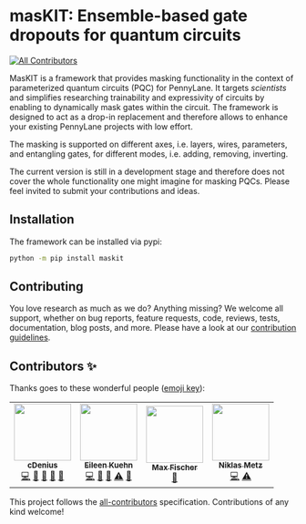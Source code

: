 # masKIT: Ensemble-based gate dropouts for quantum circuits
<!-- ALL-CONTRIBUTORS-BADGE:START - Do not remove or modify this section -->
[![All Contributors](https://img.shields.io/badge/all_contributors-4-orange.svg?style=flat-square)](#contributors-)
<!-- ALL-CONTRIBUTORS-BADGE:END -->

MasKIT is a framework that provides masking functionality in the context of
parameterized quantum circuits (PQC) for PennyLane. It targets *scientists* and
simplifies researching trainability and expressivity of circuits by enabling to
dynamically mask gates within the circuit. The framework is designed to act as
a drop-in replacement and therefore allows to enhance your existing PennyLane
projects with low effort.

The masking is supported on different axes, i.e. layers, wires, parameters, and
entangling gates, for different modes, i.e. adding, removing, inverting.

  The current version is still in a development stage and therefore does not cover
  the whole functionality one might imagine for masking PQCs.
  Please feel invited to submit your contributions and ideas.

## Installation

The framework can be installed via pypi:

```bash
python -m pip install maskit
```

## Contributing

You love research as much as we do? Anything missing? We welcome all support,
whether on bug reports, feature requests, code, reviews, tests, documentation,
blog posts, and more.
Please have a look at our [contribution guidelines](docs/CONTRIBUTING.md).

## Contributors ✨

Thanks goes to these wonderful people ([emoji key](https://allcontributors.org/docs/en/emoji-key)):

<!-- ALL-CONTRIBUTORS-LIST:START - Do not remove or modify this section -->
<!-- prettier-ignore-start -->
<!-- markdownlint-disable -->
<table>
  <tr>
    <td align="center"><a href="https://github.com/cDenius"><img src="https://avatars.githubusercontent.com/u/28619054?v=4?s=100" width="100px;" alt=""/><br /><sub><b>cDenius</b></sub></a><br /><a href="https://github.com/cirKITers/masKIT/commits?author=cDenius" title="Code">💻</a> <a href="#ideas-cDenius" title="Ideas, Planning, & Feedback">🤔</a> <a href="#maintenance-cDenius" title="Maintenance">🚧</a> <a href="https://github.com/cirKITers/masKIT/issues?q=author%3AcDenius" title="Bug reports">🐛</a> <a href="https://github.com/cirKITers/masKIT/pulls?q=is%3Apr+reviewed-by%3AcDenius" title="Reviewed Pull Requests">👀</a></td>
    <td align="center"><a href="https://github.com/eileen-kuehn"><img src="https://avatars.githubusercontent.com/u/8090701?v=4?s=100" width="100px;" alt=""/><br /><sub><b>Eileen Kuehn</b></sub></a><br /><a href="https://github.com/cirKITers/masKIT/commits?author=eileen-kuehn" title="Code">💻</a> <a href="#ideas-eileen-kuehn" title="Ideas, Planning, & Feedback">🤔</a> <a href="#maintenance-eileen-kuehn" title="Maintenance">🚧</a> <a href="https://github.com/cirKITers/masKIT/commits?author=eileen-kuehn" title="Tests">⚠️</a> <a href="https://github.com/cirKITers/masKIT/commits?author=eileen-kuehn" title="Documentation">📖</a></td>
    <td align="center"><a href="https://github.com/maxfischer2781"><img src="https://avatars.githubusercontent.com/u/5708444?v=4?s=100" width="100px;" alt=""/><br /><sub><b>Max Fischer</b></sub></a><br /><a href="https://github.com/cirKITers/masKIT/pulls?q=is%3Apr+reviewed-by%3Amaxfischer2781" title="Reviewed Pull Requests">👀</a></td>
    <td align="center"><a href="https://github.com/nikmetz"><img src="https://avatars.githubusercontent.com/u/23529838?v=4?s=100" width="100px;" alt=""/><br /><sub><b>Niklas Metz</b></sub></a><br /><a href="https://github.com/cirKITers/masKIT/commits?author=nikmetz" title="Code">💻</a> <a href="https://github.com/cirKITers/masKIT/commits?author=nikmetz" title="Tests">⚠️</a></td>
  </tr>
</table>

<!-- markdownlint-restore -->
<!-- prettier-ignore-end -->

<!-- ALL-CONTRIBUTORS-LIST:END -->

This project follows the [all-contributors](https://github.com/all-contributors/all-contributors) specification. Contributions of any kind welcome!
